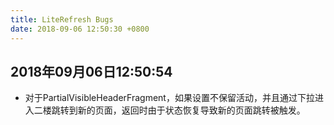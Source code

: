 ```yaml
---
title: LiteRefresh Bugs
date: 2018-09-06 12:50:30 +0800
---
```


## 2018年09月06日12:50:54
- 对于PartialVisibleHeaderFragment，如果设置不保留活动，并且通过下拉进入二楼跳转到新的页面，返回时由于状态恢复导致新的页面跳转被触发。
